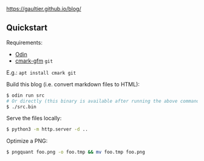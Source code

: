 https://gaultier.github.io/blog/


## Quickstart

Requirements: 
- [Odin](https://github.com/odin-lang/Odin.git)
- [cmark-gfm](https://github.com/github/cmark-gfm) `git`

E.g.: `apt install cmark git`

Build this blog (i.e. convert markdown files to HTML):

```sh
$ odin run src
# Or directly (this binary is available after running the above command once, or from the Github releases):
$ ./src.bin
```

Serve the files locally:

```sh
$ python3 -m http.server -d ..
```

Optimize a PNG:

```sh
$ pngquant foo.png -o foo.tmp && mv foo.tmp foo.png
```
